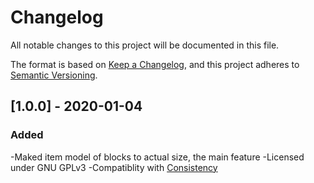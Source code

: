 # Changelog
All notable changes to this project will be documented in this file.

The format is based on [Keep a Changelog](https://keepachangelog.com/en/1.0.0/),
and this project adheres to [Semantic Versioning](https://semver.org/spec/v2.0.0.html).

## [1.0.0] - 2020-01-04
### Added
-Maked item model of blocks to actual size, the main feature
-Licensed under GNU GPLv3
-Compatiblity with [Consistency](https://www.curseforge.com/minecraft/texture-packs/consistency)
